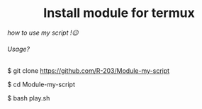 <h1 align="center">
 Install module for termux
</h1>
</div>

*how to use my script !:wink:*
###### Usage?
$ git clone https://github.com/R-203/Module-my-script

$ cd Module-my-script

$ bash play.sh
